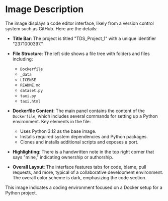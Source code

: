 # Image Description

The image displays a code editor interface, likely from a version control system such as GitHub. Here are the details:

- **Title Bar**: The project is titled "TDS_Project_1" with a unique identifier "2371000397."
- **File Structure**: The left side shows a file tree with folders and files including:
  - `Dockerfile`
  - `_data`
  - `LICENSE`
  - `README.md`
  - `dataset.py`
  - `taxi.py`
  - `taxi.html`
  
- **Dockerfile Content**: The main panel contains the content of the `Dockerfile`, which includes several commands for setting up a Python environment. Key elements in the file:
  - Uses Python 3.12 as the base image.
  - Installs required system dependencies and Python packages.
  - Clones and installs additional scripts and exposes a port.
  
- **Highlighting**: There is a handwritten note in the top right corner that says "mine," indicating ownership or authorship.

- **Overall Layout**: The interface features tabs for code, blame, pull requests, and more, typical of a collaborative development environment. The overall color scheme is dark, emphasizing the code section.

This image indicates a coding environment focused on a Docker setup for a Python project.